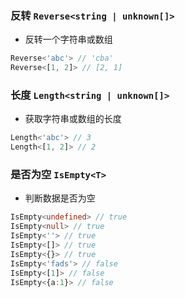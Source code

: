 
### 反转 `Reverse<string | unknown[]>`
 * 反转一个字符串或数组

``` typescript
Reverse<'abc'> // 'cba'
Reverse<[1, 2]> // [2, 1]
```

			
### 长度 `Length<string | unknown[]>`
 * 获取字符串或数组的长度

``` typescript
Length<'abc'> // 3
Length<[1, 2]> // 2
```

			
### 是否为空 `IsEmpty<T>`
 * 判断数据是否为空

``` typescript
IsEmpty<undefined> // true
IsEmpty<null> // true
IsEmpty<''> // true
IsEmpty<[]> // true
IsEmpty<{}> // true
IsEmpty<'fads'> // false
IsEmpty<[1]> // false
IsEmpty<{a:1}> // false
```

			